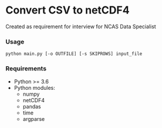 # Convert CSV to netCDF4 #

Created as requirement for interview for NCAS Data Specialist

### Usage ###
`python main.py [-o OUTFILE] [-s SKIPROWS] input_file`

### Requirements ###
* Python >= 3.6
* Python modules:
    * numpy
    * netCDF4
    * pandas
    * time
    * argparse

